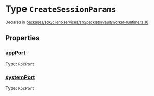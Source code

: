 # Type `CreateSessionParams`
<sub>Declared in [packages/sdk/client-services/src/packlets/vault/worker-runtime.ts:16](https://github.com/dxos/protocols/blob/main/packages/sdk/client-services/src/packlets/vault/worker-runtime.ts#L16)</sub>




## Properties
### [appPort](https://github.com/dxos/protocols/blob/main/packages/sdk/client-services/src/packlets/vault/worker-runtime.ts#L17)
Type: <code>RpcPort</code>

### [systemPort](https://github.com/dxos/protocols/blob/main/packages/sdk/client-services/src/packlets/vault/worker-runtime.ts#L18)
Type: <code>RpcPort</code>